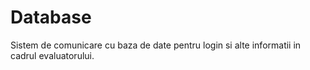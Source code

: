 # Database
Sistem de comunicare cu baza de date pentru login si alte informatii in cadrul evaluatorului.

